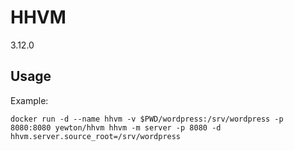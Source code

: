 # HHVM #

3.12.0

## Usage ##

Example:

```
docker run -d --name hhvm -v $PWD/wordpress:/srv/wordpress -p 8080:8080 yewton/hhvm hhvm -m server -p 8080 -d hhvm.server.source_root=/srv/wordpress
```
